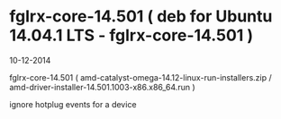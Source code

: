 fglrx-core-14.501 ( deb for Ubuntu 14.04.1 LTS - fglrx-core-14.501 )
=================

10-12-2014

fglrx-core-14.501 ( amd-catalyst-omega-14.12-linux-run-installers.zip / amd-driver-installer-14.501.1003-x86.x86_64.run )

ignore hotplug events for a device
